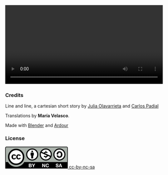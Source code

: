 <div class='centered-content'>
  <video class='video' controls loop style='width: 100%; outline: 0;'>
    <source src="videos/lineaylineo_HD.webm" type="video/webm">
    <track label="Español" kind="subtitles" srclang="es" src='subtitles/lineaylineo_es.vtt' default>
    <track label="English" kind="subtitles" srclang="en" src='subtitles/lineaylineo_en.vtt'>
    <track label="French" kind="subtitles" srclang="fr" src='subtitles/lineaylineo_fr.vtt'>
  </video>
</div>

### Credits

Line and line, a cartesian short story by [Julia Olavarrieta](http://estoyhechountrapo.com/) and [Carlos Padial](http://surreal.asturnazari.com)

Translations by **María Velasco**.

Made with [Blender](https://blender.org) and [Ardour](https://ardour.org/)

### License

<div class='license'>
  <a href="https://creativecommons.org/licenses/by-nc-sa/3.0/es/">
    <img src="imgs/cc-by-nc-sa_icon.svg.png" alt='cc-by-nc-sa'>
    cc-by-nc-sa
  </a>
</div>

<link rel="stylesheet" type="text/css" href="style.css">